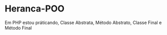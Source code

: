 # Heranca-POO
 Em PHP estou práticando, Classe Abstrata, Método Abstrato, Classe Final e Método Final
